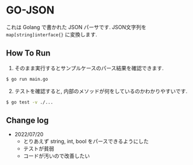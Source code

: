 # GO-JSON

これは Golang で書かれた JSON パーサです.
JSON文字列を `map[string]interface{}` に変換します.

## How To Run

1. そのまま実行するとサンプルケースのパース結果を確認できます.
```bash
$ go run main.go
```

2. テストを確認すると, 内部のメソッドが何をしているのかわかりやすいです.
```bash
$ go test -v ./...
```

## Change log
- 2022/07/20
    - とりあえず string, int, bool をパースできるようにした
    - テストが貧弱
    - コードが汚いので改善したい
